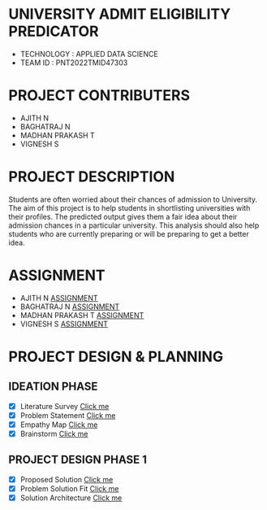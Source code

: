 # UNIVERSITY ADMIT ELIGIBILITY PREDICATOR

- TECHNOLOGY : APPLIED DATA SCIENCE
- TEAM ID    : PNT2022TMID47303

# PROJECT CONTRIBUTERS
- AJITH N
- BAGHATRAJ N 
- MADHAN PRAKASH T
- VIGNESH S

# PROJECT DESCRIPTION

Students are often worried about their chances of admission to University. The aim of this project is to help students in shortlisting universities with their profiles. The predicted output gives them a fair idea about their admission chances in a particular university. This analysis should also help students who are currently preparing or will be preparing to get a better idea.

# ASSIGNMENT
- AJITH N          [ASSIGNMENT](https://github.com/IBM-EPBL/IBM-Project-37700-1660318565/tree/main/Assignment/Team%20Lead%20-%20Ajith%20N) 
- BAGHATRAJ N      [ASSIGNMENT](https://github.com/IBM-EPBL/IBM-Project-37700-1660318565/tree/main/Assignment/Team%20Member%201%20-%20Baghatraj%20N) 
- MADHAN PRAKASH T [ASSIGNMENT](https://github.com/IBM-EPBL/IBM-Project-37700-1660318565/tree/main/Assignment/Team%20Member%202-Madhan%20Prakash)
- VIGNESH S        [ASSIGNMENT](https://github.com/IBM-EPBL/IBM-Project-37700-1660318565/tree/main/Assignment/Team%20Member%203-%20Vignesh%20S)


# PROJECT DESIGN & PLANNING

## IDEATION PHASE

- [x] Literature Survey [Click me](https://github.com/IBM-EPBL/IBM-Project-37700-1660318565/blob/main/Project%20Design%20%26%20Planning/Ideation%20Phase/Literature%20Survey.pdf)
- [x] Problem Statement [Click me](https://github.com/IBM-EPBL/IBM-Project-37700-1660318565/blob/main/Project%20Design%20%26%20Planning/Ideation%20Phase/Problem%20Statement.pdf)
- [x] Empathy Map [Click me](https://github.com/IBM-EPBL/IBM-Project-37700-1660318565/blob/main/Project%20Design%20%26%20Planning/Ideation%20Phase/Empathy%20Map%20Canvas.pdf)
- [x] Brainstorm [Click me](https://github.com/IBM-EPBL/IBM-Project-37700-1660318565/blob/main/Project%20Design%20%26%20Planning/Ideation%20Phase/Brainstorming-Ideas.pdf)

## PROJECT DESIGN PHASE 1

- [x] Proposed Solution [Click me](https://github.com/IBM-EPBL/IBM-Project-37700-1660318565/blob/main/Project%20Design%20&%20Planning/Project%20Design%20Phase%201/Proposed%20Solution.pdf)
- [x] Problem Solution Fit [Click me](https://github.com/IBM-EPBL/IBM-Project-37700-1660318565/blob/main/Project%20Design%20%26%20Planning/Project%20Design%20Phase%201/Solution%20Fit.pdf)
- [x] Solution Architecture [Click me](https://github.com/IBM-EPBL/IBM-Project-37700-1660318565/blob/main/Project%20Design%20%26%20Planning/Project%20Design%20Phase%201/Solution_Architecture.pdf)
